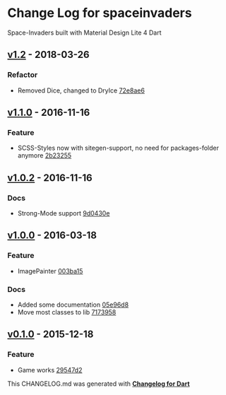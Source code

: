 # Change Log for spaceinvaders
Space-Invaders built with Material Design Lite 4 Dart

## [v1.2](http://github.com/mikemitterer/dart-space-invaders/compare/v1.1.0...v1.2) - 2018-03-26

### Refactor
* Removed Dice, changed to DryIce [72e8ae6](https://github.com/mikemitterer/dart-space-invaders/commit/72e8ae69e8c621794c4157047b51d4fbdbd82bfd)

## [v1.1.0](http://github.com/mikemitterer/dart-space-invaders/compare/v1.0.2...v1.1.0) - 2016-11-16

### Feature
* SCSS-Styles now with sitegen-support, no need for packages-folder anymore [2b23255](https://github.com/mikemitterer/dart-space-invaders/commit/2b2325512c7a8d5877a6304feb2c27a46b372faf)

## [v1.0.2](http://github.com/mikemitterer/dart-space-invaders/compare/v1.0.1...v1.0.2) - 2016-11-16

### Docs
* Strong-Mode support [9d0430e](https://github.com/mikemitterer/dart-space-invaders/commit/9d0430eef333e24003abfd8274a0ffe2446b4d24)

## [v1.0.0](http://github.com/mikemitterer/dart-space-invaders/compare/v0.1.0...v1.0.0) - 2016-03-18

### Feature
* ImagePainter [003ba15](https://github.com/mikemitterer/dart-space-invaders/commit/003ba15e49a49d1fce0217e56922a60ad58f05c4)

### Docs
* Added some documentation [05e96d8](https://github.com/mikemitterer/dart-space-invaders/commit/05e96d886a73f4e5dadbb37b43797d16c495dc68)
* Move most classes to lib [7173958](https://github.com/mikemitterer/dart-space-invaders/commit/71739581efde1e085b433bd03cfc97bb2e662857)

## [v0.1.0](http://github.com/mikemitterer/dart-space-invaders/compare/v0.1.0) - 2015-12-18

### Feature
* Game works [29547d2](https://github.com/mikemitterer/dart-space-invaders/commit/29547d267704f82eb77d9bcc324a3d095b8d7c4e)


This CHANGELOG.md was generated with [**Changelog for Dart**](https://pub.dartlang.org/packages/changelog)
